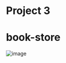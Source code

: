 # Project 3
# book-store
![image](https://github.com/MayaNikfar/book-store/assets/157966035/fbbd3fb3-9d78-4eb6-a6da-050d29249f6a)

